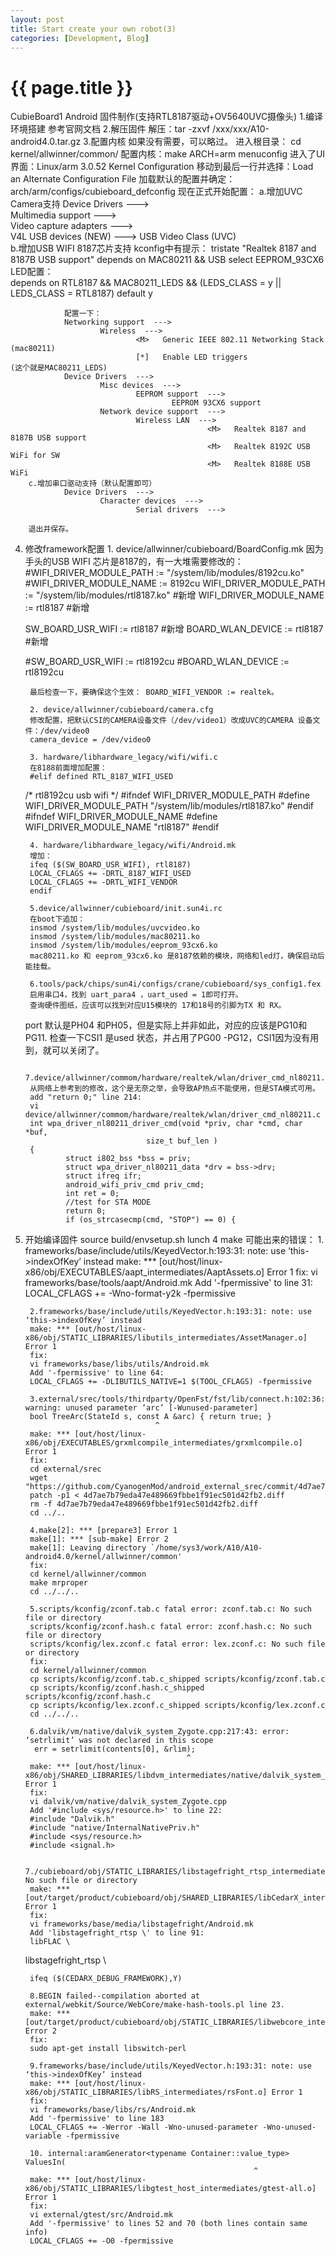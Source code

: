 ```yaml
---
layout: post
title: Start create your own robot(3)
categories: [Development, Blog]
---
```


{{ page.title }}
================
CubieBoard1 Android 固件制作(支持RTL8187驱动+OV5640UVC摄像头)
1.编译环境搭建
        参考官网文档
2.解压固件
        解压：tar -zxvf /xxx/xxx/A10-android4.0.tar.gz
3.配置内核
        如果没有需要，可以略过。
        进入根目录： cd kernel/allwinner/common/
        配置内核：make ARCH=arm menuconfig
        进入了UI界面：Linux/arm 3.0.52 Kernel Configuration
        移动到最后一行并选择：Load an Alternate Configuration File 
        加载默认的配置并确定：arch/arm/configs/cubieboard_defconfig
        现在正式开始配置：
        a.增加UVC Camera支持
                Device Drivers  --->   
                        Multimedia support  --->   
                                Video capture adapters  --->  
                                        V4L USB devices (NEW)  ---> 
                                                <M>   USB Video Class (UVC)  
        b.增加USB WIFI 8187芯片支持 
                kconfig中有提示：
                tristate "Realtek 8187 and 8187B USB support"
                depends on MAC80211 && USB
                select EEPROM_93CX6
                LED配置：                
                depends on RTL8187 && MAC80211_LEDS && (LEDS_CLASS = y || LEDS_CLASS = RTL8187)
                default y
                
                配置一下：
                Networking support  --->
                        Wireless  --->  
                                <M>   Generic IEEE 802.11 Networking Stack (mac80211) 
                                [*]   Enable LED triggers                                                (这个就是MAC80211_LEDS)
                Device Drivers  --->
                        Misc devices  ---> 
                                EEPROM support  ---> 
                                        EEPROM 93CX6 support  
                        Network device support  --->    
                                Wireless LAN  --->  
                                                <M>   Realtek 8187 and 8187B USB support 
                                                <M>   Realtek 8192C USB WiFi for SW 
                                                <M>   Realtek 8188E USB WiFi
        c.增加串口驱动支持（默认配置即可）
                Device Drivers  --->  
                        Character devices  --->
                                Serial drivers  --->  
                                        
        退出并保存。
4. 修改framework配置
        1. device/allwinner/cubieboard/BoardConfig.mk
        因为手头的USB WIFI 芯片是8187的，有一大堆需要修改的：
        #WIFI_DRIVER_MODULE_PATH          := "/system/lib/modules/8192cu.ko"
    #WIFI_DRIVER_MODULE_NAME          := 8192cu
    WIFI_DRIVER_MODULE_PATH          := "/system/lib/modules/rtl8187.ko"         #新增
    WIFI_DRIVER_MODULE_NAME          := rtl8187                                                                #新增
    
    SW_BOARD_USR_WIFI := rtl8187                                                                                        #新增
    BOARD_WLAN_DEVICE := rtl8187                                                                                        #新增

    #SW_BOARD_USR_WIFI := rtl8192cu
    #BOARD_WLAN_DEVICE := rtl8192cu
        
        最后检查一下，要确保这个生效： BOARD_WIFI_VENDOR := realtek。
        
        2. device/allwinner/cubieboard/camera.cfg
        修改配置，把默认CSI的CAMERA设备文件（/dev/video1）改成UVC的CAMERA 设备文件：/dev/video0
        camera_device = /dev/video0
        
        3. hardware/libhardware_legacy/wifi/wifi.c
        在8188前面增加配置：
        #elif defined RTL_8187_WIFI_USED
    /* rtl8192cu usb wifi */
    #ifndef WIFI_DRIVER_MODULE_PATH
    #define WIFI_DRIVER_MODULE_PATH         "/system/lib/modules/rtl8187.ko"
    #endif
    #ifndef WIFI_DRIVER_MODULE_NAME
    #define WIFI_DRIVER_MODULE_NAME         "rtl8187"
    #endif
        
        4. hardware/libhardware_legacy/wifi/Android.mk
        增加：
        ifeq ($(SW_BOARD_USR_WIFI), rtl8187)
        LOCAL_CFLAGS += -DRTL_8187_WIFI_USED
        LOCAL_CFLAGS += -DRTL_WIFI_VENDOR
        endif

        5.device/allwinner/cubieboard/init.sun4i.rc
        在boot下追加：
        insmod /system/lib/modules/uvcvideo.ko
        insmod /system/lib/modules/mac80211.ko
        insmod /system/lib/modules/eeprom_93cx6.ko
        mac80211.ko 和 eeprom_93cx6.ko 是8187依赖的模块，网络和led灯，确保启动后能挂载。
        
        6.tools/pack/chips/sun4i/configs/crane/cubieboard/sys_config1.fex
        启用串口4，找到 uart_para4 ，uart_used = 1即可打开。
        查询硬件图纸，应该可以找到对应U15模块的 17和18号的引脚为TX 和 RX。
	port 默认是PH04 和PH05，但是实际上并非如此，对应的应该是PG10和PG11.
        检查一下CSI1 是used 状态，并占用了PG00 -PG12，CSI1因为没有用到，就可以关闭了。
        
        7.device/allwinner/commom/hardware/realtek/wlan/driver_cmd_nl80211.c
        从网络上参考到的修改，这个是无奈之举，会导致AP热点不能使用，但是STA模式可用。
        add "return 0;" line 214:
        vi device/allwinner/commom/hardware/realtek/wlan/driver_cmd_nl80211.c
        int wpa_driver_nl80211_driver_cmd(void *priv, char *cmd, char *buf,
                                  size_t buf_len )
        {
                struct i802_bss *bss = priv;
                struct wpa_driver_nl80211_data *drv = bss->drv;
                struct ifreq ifr;
                android_wifi_priv_cmd priv_cmd;
                int ret = 0;
                //test for STA MODE
                return 0;
                if (os_strcasecmp(cmd, "STOP") == 0) {
        
        
5. 开始编译固件
        source build/envsetup.sh
        lunch
        4
        make
        可能出来的错误：
        1. frameworks/base/include/utils/KeyedVector.h:193:31: note: use ‘this->indexOfKey’ instead
        make: *** [out/host/linux-x86/obj/EXECUTABLES/aapt_intermediates/AaptAssets.o] Error 1
        fix:
        vi frameworks/base/tools/aapt/Android.mk
        Add '-fpermissive' to line 31:
        LOCAL_CFLAGS += -Wno-format-y2k -fpermissive
        
        2.frameworks/base/include/utils/KeyedVector.h:193:31: note: use ‘this->indexOfKey’ instead
        make: *** [out/host/linux-x86/obj/STATIC_LIBRARIES/libutils_intermediates/AssetManager.o] Error 1
        fix:
        vi frameworks/base/libs/utils/Android.mk
        Add '-fpermissive' to line 64:
        LOCAL_CFLAGS += -DLIBUTILS_NATIVE=1 $(TOOL_CFLAGS) -fpermissive
        
        3.external/srec/tools/thirdparty/OpenFst/fst/lib/connect.h:102:36: warning: unused parameter ‘arc’ [-Wunused-parameter]
        bool TreeArc(StateId s, const A &arc) { return true; }
                                    ^
        make: *** [out/host/linux-x86/obj/EXECUTABLES/grxmlcompile_intermediates/grxmlcompile.o] Error 1
        fix:
        cd external/srec
        wget "https://github.com/CyanogenMod/android_external_srec/commit/4d7ae7b79eda47e489669fbbe1f91ec501d42fb2.diff"
        patch -p1 < 4d7ae7b79eda47e489669fbbe1f91ec501d42fb2.diff
        rm -f 4d7ae7b79eda47e489669fbbe1f91ec501d42fb2.diff
        cd ../..
        
        4.make[2]: *** [prepare3] Error 1
        make[1]: *** [sub-make] Error 2
        make[1]: Leaving directory `/home/sys3/work/A10/A10-android4.0/kernel/allwinner/common'
        fix:
        cd kernel/allwinner/common
        make mrproper
        cd ../../..
        
        5.scripts/kconfig/zconf.tab.c fatal error: zconf.tab.c: No such file or directory
        scripts/kconfig/zconf.hash.c fatal error: zconf.hash.c: No such file or directory
        scripts/kconfig/lex.zconf.c fatal error: lex.zconf.c: No such file or directory
        fix:
        cd kernel/allwinner/common
        cp scripts/kconfig/zconf.tab.c_shipped scripts/kconfig/zconf.tab.c
        cp scripts/kconfig/zconf.hash.c_shipped scripts/kconfig/zconf.hash.c
        cp scripts/kconfig/lex.zconf.c_shipped scripts/kconfig/lex.zconf.c
        cd ../../..
        
        6.dalvik/vm/native/dalvik_system_Zygote.cpp:217:43: error: ‘setrlimit’ was not declared in this scope
         err = setrlimit(contents[0], &rlim);
                                           ^
        make: *** [out/host/linux-x86/obj/SHARED_LIBRARIES/libdvm_intermediates/native/dalvik_system_Zygote.o] Error 1
        fix:
        vi dalvik/vm/native/dalvik_system_Zygote.cpp
        Add '#include <sys/resource.h>' to line 22:
        #include "Dalvik.h"
        #include "native/InternalNativePriv.h"
        #include <sys/resource.h>
        #include <signal.h>

        7./cubieboard/obj/STATIC_LIBRARIES/libstagefright_rtsp_intermediates/libstagefright_rtsp.a: No such file or directory
        make: *** [out/target/product/cubieboard/obj/SHARED_LIBRARIES/libCedarX_intermediates/LINKED/libCedarX.so] Error 1
        fix:
        vi frameworks/base/media/libstagefright/Android.mk 
        Add 'libstagefright_rtsp \' to line 91:
        libFLAC \
    libstagefright_rtsp \

        ifeq ($(CEDARX_DEBUG_FRAMEWORK),Y)

        8.BEGIN failed--compilation aborted at external/webkit/Source/WebCore/make-hash-tools.pl line 23.
        make: *** [out/target/product/cubieboard/obj/STATIC_LIBRARIES/libwebcore_intermediates/Source/WebCore/html/DocTypeStrings.cpp] Error 2
        fix:
        sudo apt-get install libswitch-perl 
        
        9.frameworks/base/include/utils/KeyedVector.h:193:31: note: use ‘this->indexOfKey’ instead
        make: *** [out/host/linux-x86/obj/STATIC_LIBRARIES/libRS_intermediates/rsFont.o] Error 1
        fix:
        vi frameworks/base/libs/rs/Android.mk
        Add '-fpermissive' to line 183
        LOCAL_CFLAGS += -Werror -Wall -Wno-unused-parameter -Wno-unused-variable -fpermissive
        
        10. internal:aramGenerator<typename Container::value_type> ValuesIn(
                                                          ^
        make: *** [out/host/linux-x86/obj/STATIC_LIBRARIES/libgtest_host_intermediates/gtest-all.o] Error 1
        fix:
        vi external/gtest/src/Android.mk
        Add '-fpermissive' to lines 52 and 70 (both lines contain same info)
        LOCAL_CFLAGS += -O0 -fpermissive


